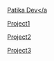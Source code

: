 <a href="https://www.patika.dev/">Patika Dev</a

<a href="Insertionselectionproject.md">Project1</a>

<a href="mergeproject.md">Project2</a>

<a href="binaryproject.md">Project3</a>
